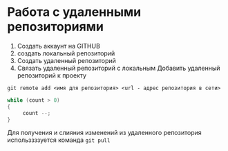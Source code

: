# **Работа с удаленными репозиториями**
1. Создать аккаунт на GITHUB
2. создать локальный репозиторий
3. Создать удаленный репозиторий
4. Связать удаленный репозиторий с локальным
Добавить удаленный репозиторий к проекту
```
git remote add <имя для репозитория> <url - адрес репозитория в сети>
```
```C#
while (count > 0)
{
     count --;
}
```
Для получения и слияния изменений из удаленного репозитория использзззуется команда `git pull`
